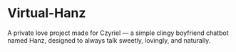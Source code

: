 # Virtual-Hanz
A private love project made for Czyriel — a simple clingy boyfriend chatbot named Hanz, designed to always talk sweetly, lovingly, and naturally.
